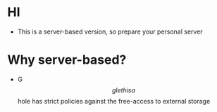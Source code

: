 # HI
- This is a server-based version, so prepare your personal server
# Why server-based?
- G$$gle this a$$hole has strict policies against the free-access to external storage 
